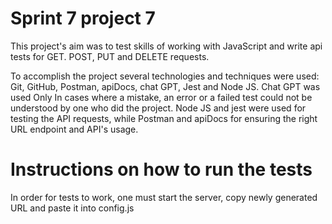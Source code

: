 # Sprint 7 project 7

This project's aim was to test skills of working with JavaScript and write api tests for GET. POST, PUT and DELETE requests.

To accomplish the project several technologies and techniques were used: Git, GitHub, Postman, apiDocs, chat GPT, Jest and Node JS.
Chat GPT was used Only In cases where a mistake, an error or a failed test could not be understood by one who did the project.
Node JS and jest were used for testing the API requests, while Postman and apiDocs for ensuring the right URL endpoint and API's usage.

# Instructions on how to run the tests

In order for tests to work, one must start the server, copy newly generated URL and paste it into config.js
